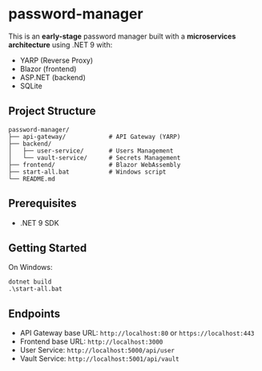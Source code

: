 # password-manager

This is an **early-stage** password manager built with a **microservices architecture** using .NET 9 with:
- YARP (Reverse Proxy)
- Blazor (frontend)
- ASP.NET (backend)
- SQLite

## Project Structure

```plaintext
password-manager/
├── api-gateway/            # API Gateway (YARP)
├── backend/
│   ├── user-service/       # Users Management
│   └── vault-service/      # Secrets Management
├── frontend/               # Blazor WebAssembly
├── start-all.bat           # Windows script
└── README.md
```

## Prerequisites

- .NET 9 SDK

## Getting Started

On Windows:

```
dotnet build
.\start-all.bat
```

## Endpoints

- API Gateway base URL: `http://localhost:80` or `https://localhost:443`
- Frontend base URL: `http://localhost:3000`
- User Service: `http://localhost:5000/api/user`
- Vault Service: `http://localhost:5001/api/vault`